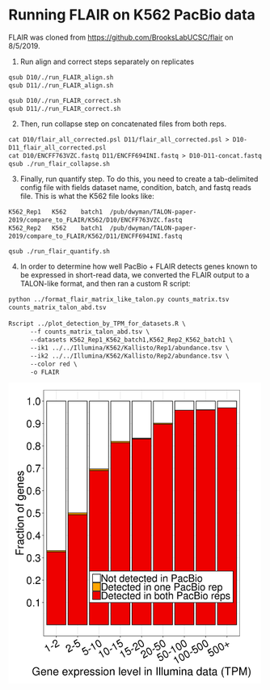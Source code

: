 # Running FLAIR on K562 PacBio data

FLAIR was cloned from https://github.com/BrooksLabUCSC/flair on 8/5/2019.

1. Run align and correct steps separately on replicates
```
qsub D10/./run_FLAIR_align.sh
qsub D11/./run_FLAIR_align.sh
```
```
qsub D10/./run_FLAIR_correct.sh
qsub D11/./run_FLAIR_correct.sh
```
2. Then, run collapse step on concatenated files from both reps.
```
cat D10/flair_all_corrected.psl D11/flair_all_corrected.psl > D10-D11_flair_all_corrected.psl
cat D10/ENCFF763VZC.fastq D11/ENCFF694INI.fastq > D10-D11-concat.fastq
qsub ./run_flair_collapse.sh
```
3. Finally, run quantify step. To do this, you need to create a tab-delimited config file with fields dataset name, condition, batch, and fastq reads file. This is what the K562 file looks like:
```
K562_Rep1	K562	batch1	/pub/dwyman/TALON-paper-2019/compare_to_FLAIR/K562/D10/ENCFF763VZC.fastq
K562_Rep2	K562	batch1	/pub/dwyman/TALON-paper-2019/compare_to_FLAIR/K562/D11/ENCFF694INI.fastq
```
```
qsub ./run_flair_quantify.sh
```

4. In order to determine how well PacBio + FLAIR detects genes known to be expressed in short-read data, we converted the FLAIR output to a TALON-like format, and then ran a custom R script:
```
python ../format_flair_matrix_like_talon.py counts_matrix.tsv counts_matrix_talon_abd.tsv

Rscript ../plot_detection_by_TPM_for_datasets.R \
      --f counts_matrix_talon_abd.tsv \
      --datasets K562_Rep1_K562_batch1,K562_Rep2_K562_batch1 \
      --ik1 ../../Illumina/K562/Kallisto/Rep1/abundance.tsv \
      --ik2 ../../Illumina/K562/Kallisto/Rep2/abundance.tsv \
      --color red \
      -o FLAIR
```
<img align="left" width="500" src="FLAIR/gene_detection_by_TPM.png">
